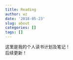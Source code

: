 ```yaml
---
title: Reading
author: wz
date: '2018-05-23'
slug: about
categories: []
tags: []
---
```


这里是我的个人读书计划及笔记！<br>
后续更新！<br>

